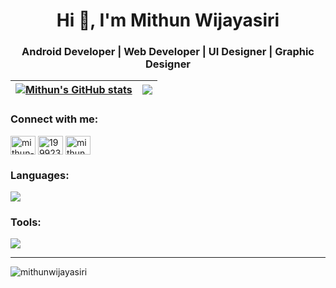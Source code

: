 <h1 align="center">Hi 👋, I'm Mithun Wijayasiri</h1>
<h3 align="center">Android Developer | Web Developer | UI Designer | Graphic Designer</h3>

| <a href="#"><img align="center" src="https://github-readme-stats.vercel.app/api?username=MithunWijayasiri&theme=codeSTACKr" alt="Mithun's GitHub stats" /></a> | <a href="#"><img align="center" src="https://github-readme-stats.vercel.app/api/top-langs/?username=MithunWijayasiri&layout=compact" /></a> |
| ------------- | ------------- |

<h3 align="left">Connect with me:</h3>
<p align="left">
<a href="https://linkedin.com/in/mithun-wijayasiri-b28234248" target="blank"><img align="center" src="https://raw.githubusercontent.com/rahuldkjain/github-profile-readme-generator/master/src/images/icons/Social/linked-in-alt.svg" alt="mithun-wijayasiri-b28234248" height="30" width="40" /></a>
<a href="https://stackoverflow.com/users/19992347" target="blank"><img align="center" src="https://raw.githubusercontent.com/rahuldkjain/github-profile-readme-generator/master/src/images/icons/Social/stack-overflow.svg" alt="19992347" height="30" width="40" /></a>
<a href="https://dev.to/mithunwijayasiri" target="blank"><img align="center" src="https://raw.githubusercontent.com/rahuldkjain/github-profile-readme-generator/master/src/images/icons/Social/devto.svg" alt="mithunwijayasiri" height="30" width="40" /></a>
</p>

<h3 align="left">Languages:</h3>

<p align="left">
  <a href="#">
    <img src="https://skillicons.dev/icons?i=java,html,css,js,bootstrap,c,cpp,kotlin" />
  </a>
</p>

<h3 align="left">Tools:</h3>

<p align="left">
  <a href="#">
    <img src="https://skillicons.dev/icons?i=androidstudio,vscode,figma,eclipse" />
  </a>
</p>

<hr>

<p align="left"> <img src="https://komarev.com/ghpvc/?username=mithunwijayasiri&label=Profile%20views&color=0e75b6&style=flat" alt="mithunwijayasiri" /> </p>

